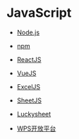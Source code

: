# JavaScript


<div id = "首"></div>
<script src = "../js/首.js"></script>


* [Node.js](https://nodejs.org/zh-cn/docs/guides/)
* [npm](https://www.npmjs.com/)
* [ReactJS](https://zh-hans.reactjs.org/)
* [VueJS](https://v3.cn.vuejs.org/guide/introduction.html)


* [ExcelJS](https://github.com/exceljs/exceljs/blob/master/README_zh.md)
* [SheetJS](https://sheetjs.com/)
* [Luckysheet](https://mengshukeji.github.io/LuckysheetDocs/zh/guide/)
* [WPS开放平台](https://open.wps.cn/docs/client/wpsLoad)
